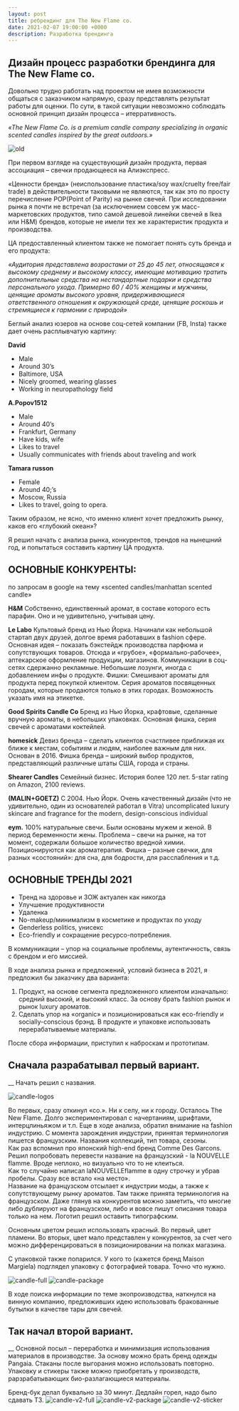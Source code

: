 ```yaml
---
layout: post
title: ребрендинг для The New Flame co.
date: 2021-02-07 19:00:00 +0000
description: Разработка брендинга
---
```


## <span class="mark">Дизайн процесс разработки брендинга для The New Flame co. </span>

Довольно трудно работать над проектом не имея возможности общаться с заказчиком напрямую, сразу представлять результат работы для оценки. По сути, в такой ситуации невозможно соблюдать основной принцип дизайн процесса – итерративность. 

_«The New Flame Co. is a premium candle company specializing in organic scented candles inspired by the great outdoors.»_

![old](https://www.dropbox.com/s/b1uy9ck3jb4qjwf/old-design.png?raw=1)

При первом взгляде на существующий дизайн продукта, первая ассоциация – свечки продающееся на Алиэкспресс. 

«Ценности бренда» (неиспользование пластика/soy wax/cruelty free/fair trade) в действительности таковыми не являются, так как это по просту перечисление POP(Point of Parity) на рынке свечей. 
При исследовании рынка я почти не встречал (за исключением совсем уж масс-маркетовских продуктов, типо самой дешевой линейки свечей в Ikea или H&M) брендов, которые не имели тех же характеристик продукта и производства.

ЦА предоставленный клиентом также не помогает понять суть бренда и его продукта:

*«Аудитория представлена возрастами от 25 до 45 лет, относящаяся к высокому среднему и высокому классу, имеющие мотивацию тратить дополнительные средства на нестандартные подарки и средства персонального ухода. 
Примерно 60 / 40% женщины и мужчины, ценящие ароматы высокого уровня, придерживающиеся ответственного отношения к окружающей среде, ценящие роскошь и стремящиеся к гармонии с природой»*

Беглый анализ юзеров на основе соц-сетей компании (FB, Insta) также дает очень расплывчатую картину:

**David**  
* Male  
* Around 30’s  
* Baltimore, USA  
* Nicely groomed, wearing glasses  
* Working in neuropathology field  

**A.Popov1512**  
* Male  
* Around 40’s  
* Frankfurt, Germany  
* Have kids, wife  
* Likes to travel  
* Usually communicates with friends about traveling and work  

**Tamara russon**
* Female  
* Around 40;’s  
* Moscow, Russia  
* Likes to travel, going to opera.  

Таким образом, не ясно, что именно клиент хочет предложить рынку, каков его «глубокий океан»?

Я решил начать с анализа рынка, конкурентов, трендов на нынешний год, и попытаться составить картину ЦА продукта.

## ОСНОВНЫЕ КОНКУРЕНТЫ:
по запросам в google на тему «scented candles/manhattan  scented candle»

**H&M**
Собственно, единственный аромат, в составе которого есть парафин. Оно и не удивительно, учитывая цену.

**Le Labo**
Культовый бренд из Нью Йорка. Начинали как небольшой стартап двух друзей, долгое время работавших в fashion сфере. Основная идея – показать бэкстейдж производства парфюма и сопутствующих товаров. 
Отсюда и «грубое», «формально-рабочее», аптекарское оформление продукции, магазинов. 
Коммуникации в соц-сетях сдержанно рекламные. Небольшие лозунги, иногда с добавлением инфы о продукте.
Фишки: Смешивают ароматы для продукта перед покупкой клиентом. Серия ароматов посвященных городам, которые продаются только в этих городах. Возможность указать имя на этикетке.

**Good Spirits Candle Co**
Бренд из Нью Йорка, крафтовые, сделанные вручную ароматы, в небольших упаковках. Основная фишка,  серия свечей с ароматами коктейлей.

**homesick**
Девиз бренда – сделать клиентов счастливее приближая их ближе к местам, событиям и людям, наиболее важным для них. Основан в 2016.
Фишка бренда – широкий выбор продуктов, представляющий различные штаты США, города и страны.

**Shearer Candles**
Семейный бизнес. История более 120 лет. 
5-star rating on Amazon, 2100 reviews.

**(MALIN+GOETZ)**
C 2004. Нью Йорк. Очень качественный дизайн (что не удивительно, один из основателей работал в Vitra)
uncomplicated luxury skincare and fragrance for the modern, design-conscious individual

**eym.**
100% натуральные свечи. Были основаны мужем и женой. В период беременности жены. Проблема – свечи на рынке, на тот момент, содержали большое количество вредной химии. Позиционируются как ароматерапия. Фишка – разные свечки, для разных «состояний»: для сна, для бодрости, для расслабления и т.д.


## ОСНОВНЫЕ ТРЕНДЫ 2021

* Тренд на здоровье и ЗОЖ актуален как никогда  
* Улучшение продуктивности  
* Удаленка  
* No-makeup/минимализм в косметике и продуктах по уходу  
* Genderless politics, унисекс  
* Eco-friendly и сокращение ресурсо-потребления.   

В коммуникации – упор на социальные проблемы, аутентичность, связь с брендом и его миссией.

В ходе анализа рынка и предложений, условий бизнеса в 2021, я предложил бы заказчику два варианта: 

1. Продукт, на основе сегмента предложенного клиентом изначально: средний высокий, и высокий класс. За основу брать fashion рынок и рынок luxury ароматов. 
2. Сделать упор на «organic» и позиционироваться как eco-friendly и socially-conscious брэнд. В продукте и упаковке использовать перерабатываемые материалы. 

После сбора информации, приступил к наброскам и прототипам. 

Сначала разрабатывал первый вариант.
--
__
Начать решил с названия.   

![candle-logos](https://www.dropbox.com/s/jfi2sbn1yofr5t4/logos.jpg?raw=1)

Во первых, сразу откинул «co.». Ни к селу, ни к городу. Осталось The New Flame. 
Долго экспериментировал с начертаниям, шрифтами, интерцлиньяжом и т.п. Еще в ходе анализа, обратил внимание на fashion индустрию. С момента зарождения индустрии, принятая терминология пишется французским. Названия коллекций, тип товара, сезоны.   
Как раз вспомнил про японский high-end бренд Comme Des Garcons. Решил попробовать перевести название на французский - la  NOUVELLE  flamme. Вроде неплохо, но визуально что то не клеиться.   
Как то случайно написал laNOUVELLEflamme в одну строчку и убрав пробелы. Сразу все встало «на место».   
Название на французском отсылает к индустрии моды, а также к сопутствующему рынку ароматов. Там также принята терминология на французском. Даже глянув на конкурентов можно заметить, что многие либо дублируют на французском, либо и вовсе пишут описания товара только на нем. Логотип решил оставить типографским.   

Основным цветом решил использовать красный. Во первый, цвет пламени. Во вторых, цвет мало представлен у конкурентов, за счет чего можно дифференцироваться в позиционировании на полках магазина. 

С упаковкой также попарился. У кого то (кажется бренд Maison Margiela) подглядел упаковку с фотографией товара. Точно что нужно. 

![candle-full](https://www.dropbox.com/s/dhdp36soxsa1yoy/Full%20mockup.jpg?raw=1)
![candle-package](https://www.dropbox.com/s/fgyi6p9cfxdcaa8/Unfolded%20box%20mockup.jpg?raw=1)

В ходе поиска информации по теме экопроизводства, наткнулся на винную компанию, предложивших идею использовать бракованные бутылки в качестве тары для свечей. 

Так начал второй вариант.
-- 
__
Основной посыл – переработка и минимизация использования материалов в производстве.
За основу можно брать бренд одежды Pangaia.
Стаканы после выгорания можно использовать повторно.  
Упаковку и стикеры также можно приобретать у производств, рарзрабатывающих био-разлагающиеся материалы.

Бренд-бук делал буквально за 30 минут. Дедлайн горел, надо было сдавать ТЗ.
![candle-v2-full](https://www.dropbox.com/s/7lyxto7z5ta32s5/Full%20mockup-v2.jpg?raw=1)
![candle-v2-package](https://www.dropbox.com/s/4sfn7sjrlwufew5/Unfolded%20package%20mockup-v2.jpg?raw=1)
![candle-v2-sticker](https://www.dropbox.com/s/rj4r6uqqyio507q/package-sticker-v2.jpg?raw=1)

